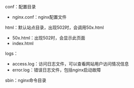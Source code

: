 conf：配置目录
- nginx.conf：nginx配置文件
 	
html：默认站点目录，出现502时，会调用50x.html
- 50x.html：出现502时，会显示此页面
- index.html

logs：
- access.log：访问日志文件，可以查看网站用户访问情况信息
- error.log：错误日志文件，包括nginx启动故障

sbin：nginx命令目录